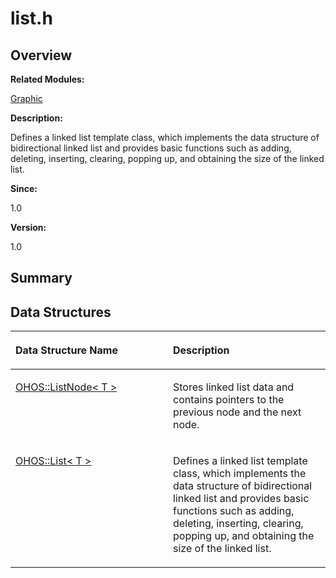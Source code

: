 # list.h<a name="EN-US_TOPIC_0000001055518062"></a>

## **Overview**<a name="section79844826093526"></a>

**Related Modules:**

[Graphic](graphic.md)

**Description:**

Defines a linked list template class, which implements the data structure of bidirectional linked list and provides basic functions such as adding, deleting, inserting, clearing, popping up, and obtaining the size of the linked list. 

**Since:**

1.0

**Version:**

1.0

## **Summary**<a name="section997344291093526"></a>

## Data Structures<a name="nested-classes"></a>

<a name="table326747099093526"></a>
<table><thead align="left"><tr id="row1460714929093526"><th class="cellrowborder" valign="top" width="50%" id="mcps1.1.3.1.1"><p id="p128521464093526"><a name="p128521464093526"></a><a name="p128521464093526"></a>Data Structure Name</p>
</th>
<th class="cellrowborder" valign="top" width="50%" id="mcps1.1.3.1.2"><p id="p1306103913093526"><a name="p1306103913093526"></a><a name="p1306103913093526"></a>Description</p>
</th>
</tr>
</thead>
<tbody><tr id="row786052796093526"><td class="cellrowborder" valign="top" width="50%" headers="mcps1.1.3.1.1 "><p id="p1875284091093526"><a name="p1875284091093526"></a><a name="p1875284091093526"></a><a href="ohos-listnode-t.md">OHOS::ListNode&lt; T &gt;</a></p>
</td>
<td class="cellrowborder" valign="top" width="50%" headers="mcps1.1.3.1.2 "><p id="p1746794393093526"><a name="p1746794393093526"></a><a name="p1746794393093526"></a>Stores linked list data and contains pointers to the previous node and the next node. </p>
</td>
</tr>
<tr id="row1712593251093526"><td class="cellrowborder" valign="top" width="50%" headers="mcps1.1.3.1.1 "><p id="p96063414093526"><a name="p96063414093526"></a><a name="p96063414093526"></a><a href="ohos-list-t.md">OHOS::List&lt; T &gt;</a></p>
</td>
<td class="cellrowborder" valign="top" width="50%" headers="mcps1.1.3.1.2 "><p id="p1912945071093526"><a name="p1912945071093526"></a><a name="p1912945071093526"></a>Defines a linked list template class, which implements the data structure of bidirectional linked list and provides basic functions such as adding, deleting, inserting, clearing, popping up, and obtaining the size of the linked list. </p>
</td>
</tr>
</tbody>
</table>


